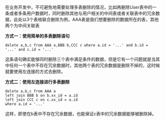 在业务开发中，不可避免地需要处理多表删除的情况，比如再删除User表中的一条或者多条用户数据时，同时删除其他与用户相关的中间表或者关联表中的冗余数据，此处以3个表格联合删除为例，AAA表是我们想要删除的数据所在的表，其他两个为中间关联表



**方式一：使用简单的多表删除语句**

```
delete a,b,c from AAA a,BBB b,CCC c where a.id = '...' and b.id = '...' and c.id = '...'
```

这条语句确实能够同时删除三个表中满足条件的数据，但是它有一个问题就是当其中任何一个表中不存在冗余数据时，其他两个表的冗余数据是删除不掉的，这时候就要使用左连接的方式去删除。



**方式二：使用左连接进行多表删除**

```
delete a,b,c from AAA a
left join BBB b on b.xx_id = a.id
left join CCC c on c.xx_id = a.id
where a.id = '...'
```

这样，即使在b表中不存在冗余数据，也能保证c表中的冗余数据能够被删除掉。

